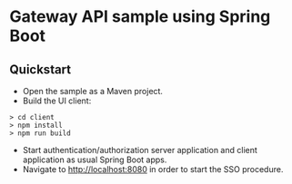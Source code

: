# Gateway API sample using Spring Boot

## Quickstart

* Open the sample as a Maven project.
* Build the UI client:
```
> cd client
> npm install
> npm run build
```

* Start authentication/authorization server application and client application as usual Spring Boot apps.
* Navigate to [http://localhost:8080](localhost:8080) in order to start the SSO procedure.
